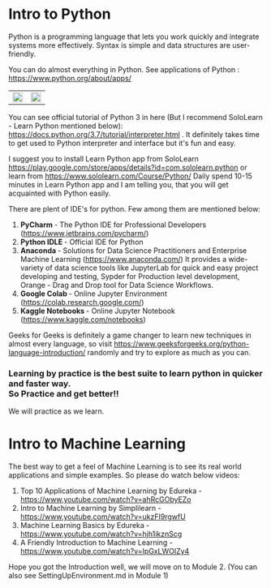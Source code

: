 # Intro to Python
Python is a programming language that lets you work quickly and integrate systems more effectively. Syntax is simple and data structures are user-friendly.

You can do almost everything in Python. See applications of Python : https://www.python.org/about/apps/
<table>
  <tr>
    <td width="50%"><img src="https://www.edureka.co/blog/wp-content/uploads/2019/10/Features-of-Python-1.jpg" width="100%"/></td>
    <td width="50%"><img src="https://data-flair.training/blogs/wp-content/uploads/sites/2/2017/12/Features-of-python-01.jpg" width="100%"/></td>
  </tr>
</table>

You can see official tutorial of Python 3 in here (But I recommend SoloLearn - Learn Python mentioned below): https://docs.python.org/3.7/tutorial/interpreter.html .
It definitely takes time to get used to Python interpreter and interface but it's fun and easy.

I suggest you to install Learn Python app from SoloLearn https://play.google.com/store/apps/details?id=com.sololearn.python 
or learn from  https://www.sololearn.com/Course/Python/
Daily spend 10-15 minutes in Learn Python app and I am telling you, that you will get acquainted with Python easily.

There are plent of IDE's for python. Few among them are mentioned below: 
1. <b> PyCharm </b> - The Python IDE for Professional Developers (https://www.jetbrains.com/pycharm/) 
2. <b> Python IDLE </b> - Official IDE for Python 
3. <b> Anaconda </b>- Solutions for Data Science Practitioners and Enterprise Machine Learning (https://www.anaconda.com/) It provides a wide-variety of data science tools like JupyterLab for quick and easy project developing and testing, Sypder for Production level development, Orange - Drag and Drop tool for Data Science Workflows.
4. <b> Google Colab </b>- Online Jupyter Environment (https://colab.research.google.com/)
5. <b> Kaggle Notebooks </b>- Online Jupyter Notebook (https://www.kaggle.com/notebooks)

Geeks for Geeks is definitely a game changer to learn new techniques in almost every language, so visit https://www.geeksforgeeks.org/python-language-introduction/ randomly and try to explore as much as you can.

### Learning by practice is the best suite to learn python in quicker and faster way.<br> So Practice and get better!!
We will practice as we learn.

# Intro to Machine Learning
The best way to get a feel of Machine Learning is to see its real world applications and simple examples. So please do watch below videos:
1. Top 10 Applications of Machine Learning by Edureka - https://www.youtube.com/watch?v=ahRcGObyEZo
2. Intro to Machine Learning by Simplilearn - https://www.youtube.com/watch?v=ukzFI9rgwfU
3. Machine Learning Basics by Edureka - https://www.youtube.com/watch?v=hjh1ikznScg
4. A Friendly Introduction to Machine Learning - https://www.youtube.com/watch?v=IpGxLWOIZy4

Hope you got the Introduction well, we will move on to Module 2. (You can also see SettingUpEnvironment.md in Module 1)
